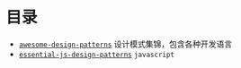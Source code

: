# 目录

* [` awesome-design-patterns `](https://github.com/DovAmir/awesome-design-patterns) 设计模式集锦，包含各种开发语言
* [` essential-js-design-patterns `](https://github.com/addyosmani/essential-js-design-patterns) ` javascript `
